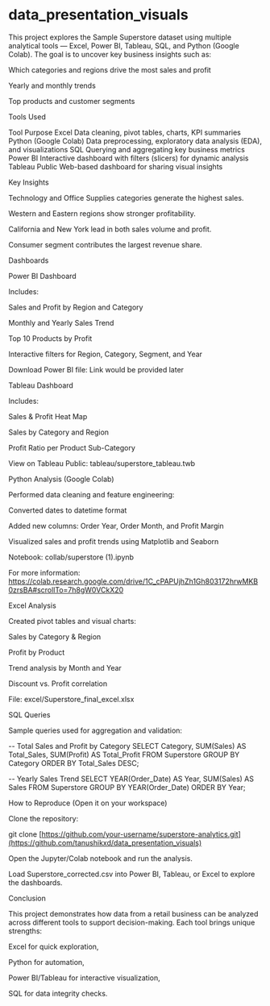 # data_presentation_visuals
This project explores the Sample Superstore dataset using multiple analytical tools — Excel, Power BI, Tableau, SQL, and Python (Google Colab).
The goal is to uncover key business insights such as:

Which categories and regions drive the most sales and profit

Yearly and monthly trends

Top products and customer segments



Tools Used

Tool	Purpose
Excel	Data cleaning, pivot tables, charts, KPI summaries
Python (Google Colab)	Data preprocessing, exploratory data analysis (EDA), and visualizations
SQL	Querying and aggregating key business metrics
Power BI	Interactive dashboard with filters (slicers) for dynamic analysis
Tableau Public	Web-based dashboard for sharing visual insights


Key Insights

Technology and Office Supplies categories generate the highest sales.

Western and Eastern regions show stronger profitability.

California and New York lead in both sales volume and profit.

Consumer segment contributes the largest revenue share.



Dashboards


Power BI Dashboard

Includes:

Sales and Profit by Region and Category

Monthly and Yearly Sales Trend

Top 10 Products by Profit

Interactive filters for Region, Category, Segment, and Year

Download Power BI file:
Link would be provided later



Tableau Dashboard

Includes:

Sales & Profit Heat Map

Sales by Category and Region

Profit Ratio per Product Sub-Category

View on Tableau Public: tableau/superstore_tableau.twb




Python Analysis (Google Colab)

Performed data cleaning and feature engineering:

Converted dates to datetime format

Added new columns: Order Year, Order Month, and Profit Margin

Visualized sales and profit trends using Matplotlib and Seaborn

Notebook: collab/superstore (1).ipynb

For more information: 
https://colab.research.google.com/drive/1C_cPAPUjhZh1Gh803172hrwMKB0zrsBA#scrollTo=7h8gW0VCkX20




Excel Analysis

Created pivot tables and visual charts:

Sales by Category & Region

Profit by Product

Trend analysis by Month and Year

Discount vs. Profit correlation

File: excel/Superstore_final_excel.xlsx




SQL Queries

Sample queries used for aggregation and validation:

-- Total Sales and Profit by Category
SELECT Category, SUM(Sales) AS Total_Sales, SUM(Profit) AS Total_Profit
FROM Superstore
GROUP BY Category
ORDER BY Total_Sales DESC;

-- Yearly Sales Trend
SELECT YEAR(Order_Date) AS Year, SUM(Sales) AS Sales
FROM Superstore
GROUP BY YEAR(Order_Date)
ORDER BY Year;




How to Reproduce (Open it on your workspace)

Clone the repository:

git clone [https://github.com/your-username/superstore-analytics.git](https://github.com/tanushikxd/data_presentation_visuals)


Open the Jupyter/Colab notebook and run the analysis.

Load Superstore_corrected.csv into Power BI, Tableau, or Excel to explore the dashboards.





Conclusion

This project demonstrates how data from a retail business can be analyzed across different tools to support decision-making.
Each tool brings unique strengths:

Excel for quick exploration,

Python for automation,

Power BI/Tableau for interactive visualization,

SQL for data integrity checks.
